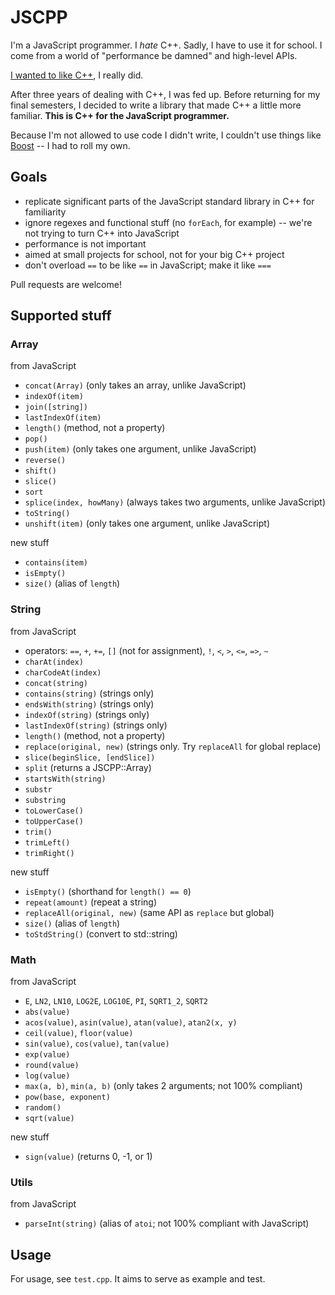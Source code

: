 JSCPP
=====

I'm a JavaScript programmer. I *hate* C++. Sadly, I have to use it for school. I come from a world of "performance be damned" and high-level APIs.

[I wanted to like C++](http://programmers.stackexchange.com/questions/196369/how-can-i-learn-to-like-c), I really did.

After three years of dealing with C++, I was fed up. Before returning for my final semesters, I decided to write a library that made C++ a little more familiar. **This is C++ for the JavaScript programmer.**

Because I'm not allowed to use code I didn't write, I couldn't use things like [Boost](http://www.boost.org/) -- I had to roll my own.

Goals
-----

- replicate significant parts of the JavaScript standard library in C++ for familiarity
- ignore regexes and functional stuff (no `forEach`, for example) -- we're not trying to turn C++ into JavaScript
- performance is not important
- aimed at small projects for school, not for your big C++ project
- don't overload `==` to be like `==` in JavaScript; make it like `===`

Pull requests are welcome!

Supported stuff
---------------

### Array

from JavaScript

- `concat(Array)` (only takes an array, unlike JavaScript)
- `indexOf(item)`
- `join([string])`
- `lastIndexOf(item)`
- `length()` (method, not a property)
- `pop()`
- `push(item)` (only takes one argument, unlike JavaScript)
- `reverse()`
- `shift()`
- `slice()`
- `sort`
- `splice(index, howMany)` (always takes two arguments, unlike JavaScript)
- `toString()`
- `unshift(item)` (only takes one argument, unlike JavaScript)

new stuff

  - `contains(item)`
  - `isEmpty()`
  - `size()` (alias of `length`)

### String

from JavaScript

- operators: `==`, `+`, `+=`, `[]` (not for assignment), `!`, `<`, `>`, `<=`, `=>`, `~`
- `charAt(index)`
- `charCodeAt(index)`
- `concat(string)`
- `contains(string)` (strings only)
- `endsWith(string)` (strings only)
- `indexOf(string)` (strings only)
- `lastIndexOf(string)` (strings only)
- `length()` (method, not a property)
- `replace(original, new)` (strings only. Try `replaceAll` for global replace)
- `slice(beginSlice, [endSlice])`
- `split` (returns a JSCPP::Array)
- `startsWith(string)`
- `substr`
- `substring`
- `toLowerCase()`
- `toUpperCase()`
- `trim()`
- `trimLeft()`
- `trimRight()`

new stuff

- `isEmpty()` (shorthand for `length() == 0`)
- `repeat(amount)` (repeat a string)
- `replaceAll(original, new)` (same API as `replace` but global)
- `size()` (alias of `length`)
- `toStdString()` (convert to std::string)

### Math

from JavaScript

- `E`, `LN2`, `LN10`, `LOG2E`, `LOG10E`, `PI`, `SQRT1_2`, `SQRT2`
- `abs(value)`
- `acos(value)`, `asin(value)`, `atan(value)`, `atan2(x, y)`
- `ceil(value)`, `floor(value)`
- `sin(value)`, `cos(value)`, `tan(value)`
- `exp(value)`
- `round(value)`
- `log(value)`
- `max(a, b)`, `min(a, b)` (only takes 2 arguments; not 100% compliant)
- `pow(base, exponent)`
- `random()`
- `sqrt(value)`

new stuff

- `sign(value)` (returns 0, -1, or 1)

### Utils

from JavaScript

- `parseInt(string)` (alias of `atoi`; not 100% compliant with JavaScript)

Usage
-----

For usage, see `test.cpp`. It aims to serve as example and test.
